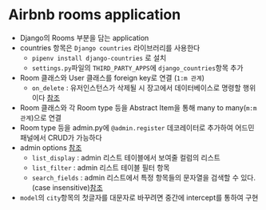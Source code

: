 # Airbnb rooms application
* Django의 Rooms 부분을 담는 application
* countries 항목은 `Django countries` 라이브러리를 사용한다
    * `pipenv install django-countries` 로 설치
    * `settings.py`파일의 `THIRD_PARTY_APPS`에 `django_countries`항목 추가
* Room 클래스와 User 클래스를 foreign key로 연결 (`1:m 관계`)
    * `on_delete` : 유저인스턴스가 삭제될 시 장고에서 데이터베이스로 명령할 행위이다 [참조](https://docs.djangoproject.com/ko/3.2/ref/models/fields/#foreignkey)
* Room 클래스와 각 Room type 등을 Abstract Item을 통해 many to many(`m:m 관계`)으로 연결
* Room type 등을 admin.py에 `@admin.register` 데코레이터로 추가하여 어드민패널에서 CRUD가 가능하다
* admin options [참조](https://docs.djangoproject.com/en/3.2/ref/contrib/admin/#modeladmin-options)
    * `list_display` : admin 리스트 테이블에서 보여줄 컬럼의 리스트
    * `list_filter` : admin 리스트 테이블 필터 항목
    * `search_fields` : admin 리스트에서 특정 항목들의 문자열을 검색할 수 있다.(case insensitive)[참조](https://docs.djangoproject.com/en/3.2/ref/contrib/admin/#django.contrib.admin.ModelAdmin.search_fields)
* `model`의 `city`항목의 첫글자를 대문자로 바꾸려면 중간에 intercept를 통하여 구현